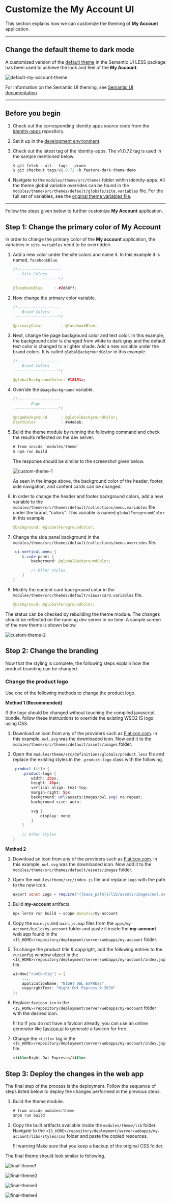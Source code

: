 # Customize the My Account UI

This section explains how we can customize the theming of **My Account** application. 

---

## Change the default theme to dark mode

A customized version of the [default theme](https://github.com/Semantic-Org/Semantic-UI-LESS/tree/master/themes/default) in the Semantic UI LESS package has been used to achieve the look and feel of the **My Account**.

![default-my-account-theme]({{base_path}}/assets/img/extend/default-my-account-theme.png)

For information on the Semantic UI theming, see [Semantic UI documentation](https://semantic-ui.com/usage/theming.html).

---

## Before you begin

1. Check out the corresponding identity apps source code from the [identity-apps](https://github.com/wso2/identity-apps) repository. 

2. Set it up in the [development environment]({{base_path}}/extend/myaccount/set-up-my-account-in-a-dev-environment). 

3. Check out the latest tag of the identity-apps. The v1.0.72 tag is used in the sample mentioned below. 

    ```java
    $ git fetch --all --tags --prune
    $ git checkout tags/v1.0.72 -b feature-dark-theme-demo
    ```

4. Navigate to the `modules/theme/src/themes` folder within identity-apps. All the theme global variable overrides can be found in the `modules/theme/src/themes/default/globals/site.variables` file. For the full set of variables, see the [original theme variables file](https://github.com/Semantic-Org/Semantic-UI-LESS/blob/master/themes/default/globals/site.variables).

---

Follow the steps given below to further customize **My Account** application. 

## Step 1: Change the primary color of My Account

In order to change the primary color of the **My account** application, the variables in `site.variables` need to be overridden.

1.  Add a new color under the site colors and name it. In this example it is named, `facebookBlue`.

    ```java
    /*-------------------
        Site Colors
    --------------------*/

    @facebookBlue     : #2d88ff;
    ```

2. Now change the primary color variable.

    ```java
    /*-------------------
        Brand Colors
    --------------------*/

    @primaryColor        : @facebookBlue;
    ```

3. Next, change the page background color and text color. In this example, the background color is changed from white to dark gray and the default text color is changed to a
lighter shade. Add a new variable under the brand colors. It is called `globalBackgroundColor` in this example.

    ```java
    /*-------------------
        Brand Colors
    --------------------*/

    @globalBackgroundColor: #18191a;
    ```

4. Override the `@pageBackground` variable.

    ```java
    /*-------------------
            Page
    --------------------*/

    @pageBackground      : @globalBackgroundColor;
    @textColor           : #e4e6eb;
    ```

5. Build the theme module by running the following command and check the results reflected on the dev server.

    ```java
    # from inside `modules/theme`
    $ npm run build
    ```
    The response should be similar to the screenshot given below. 

    ![custom-theme-1]({{base_path}}/assets/img/extend/customize-theme1.png)
    
    As seen in the image above, the background color of the header, footer, side navigation, and content cards can be changed.

6.  In order to change the header and footer background colors, add a new variable to the
`modules/theme/src/themes/default/collections/menu.variables` file under the brand, "colors". This variable is named
`globalForegroundColor` in this example.
    
    ```java
    @background: @globalForegroundColor;
    ```


7.  Change the side panel background in the `modules/theme/src/themes/default/collections/menu.overrides` file.

    ```java
    .ui.vertical.menu {
        &.side-panel {
            background: @globalBackgroundColor;

            // Other styles
        }
    }
    ```

8.  Modify the content card background color in the `modules/theme/src/themes/default/views/card.variables` file.

    ```java
    @background: @globalForegroundColor;
    ```
The status can be checked by rebuilding the theme module. The changes should be reflected on the running dev server in no time. A sample screen of the new theme is shown below.

![custom-theme-2]({{base_path}}/assets/img/extend/customize-theme2.png)

## Step 2: Change the branding

Now that the styling is complete, the following steps explain how the product branding can be changed.

### Change the product logo

   Use one of the following methods to change the product logo.
    
   **Method 1 (Recommended)**
    
   If the logo should be changed without touching the compiled javascript bundle, follow these instructions to override the existing WSO2 IS logo using CSS.

1.  Download an icon from any of the providers such as [Flaticon.com](https://www.flaticon.com/). In this example, `owl.svg` was the downloaded icon. Now add it to the
`modules/theme/src/themes/default/assets/images` folder.

2.  Open the `modules/theme/src/definitions/globals/product.less` file and replace the existing styles in the `.product-logo` class with the following.

    ```java
    .product-title {
        .product-logo {
            width: 25px;
            height: 25px;
            vertical-align: text-top;
            margin-right: 5px;
            background: url(assets/images/owl.svg) no-repeat;
            background-size: auto;

            svg {
                display: none;
            }
        }

        // Other styles
    }
    ```

**Method 2**

1. Download an icon from any of the providers such as [Flaticon.com](https://www.flaticon.com/). In this example, `owl.svg` was the downloaded icon. Now add it to the
`modules/theme/src/themes/default/assets/images` folder.

2. Open the `modules/theme/src/index.js` file and replace `Logo` with the path to the new icon.

    ```java
    export const Logo = require("{{base_path}}/lib/assets/images/owl.svg");
    ```
3.  Build **my-account** artifacts.

    ```java
    npx lerna run build — scope @wso2is/my-account
    ```

4. Copy the `main.js` and `main.js.map` files from the `apps/my-account/build/my-account` folder and paste it
    inside the **my-account** web app found in the `<IS_HOME>/repository/deployment/server/webapps/my-account` folder.

5.  To change the product title & copyright, add the following entries to the `runConfig` window object in the
    `<IS_HOME>/repository/deployment/server/webapps/my-account/index.jsp` file.
    
    ```java
    window["runConfig"] = {
        ...
        applicationName: "NIGHT OWL EXPRESS",
        copyrightText: "Night Owl Express © 2020"
    };
    ```
    
6.  Replace `favicon.ico` in the `<IS_HOME>/repository/deployment/server/webapps/my-account` folder with the
    desired icon.

    !!! tip
        If you do not have a favicon already, you can use an online generator like [favicon.oi](https://favicon.io/) to generate a favicon for free.

7.  Change the `<title>` tag in the `<IS_HOME>/repository/deployment/server/webapps/my-account/index.jsp` file.
    ```html
    <title>Night Owl Express</title>
    ```

## Step 3: Deploy the changes in the web app

The final step of the process is the deployment. Follow the sequence of steps listed below to deploy
the changes performed in the previous steps.

1.  Build the theme module.

    ```java
    # from inside modules/theme
    $npm run build
    ```

2.  Copy the built artifacts available inside the `modules/theme/lib` folder. Navigate to 
    the `<IS_HOME>/repository/deployment/server/webapps/my-account/libs/styles/css` folder and paste the copied resources.
    
    !!! warning
        Make sure that you keep a backup of the original CSS folder.

The final theme should look similar to following.

![final-theme1]({{base_path}}/assets/img/extend/customize-theme-final1.png)

![final-theme2]({{base_path}}/assets/img/extend/customize-theme-final2.png)

![final-theme3]({{base_path}}/assets/img/extend/customize-theme-final3.png)

![final-theme4]({{base_path}}/assets/img/extend/customize-theme-final4.png)
